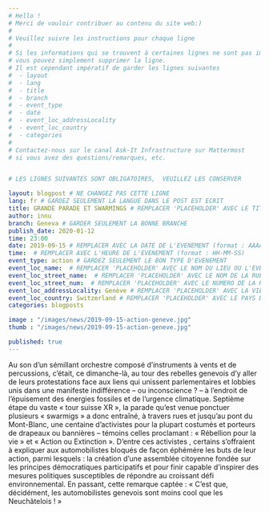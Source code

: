 ```yaml
---
# Hello !
# Merci de vouloir contribuer au contenu du site web:)
#
# Veuillez suivre les instructions pour chaque ligne
#
# Si les informations qui se trouvent à certaines lignes ne sont pas importantes
# vous pouvez simplement supprimer la ligne.
# Il est cependant impératif de garder les lignes suivantes
#  - layout
#  - lang
#  - title
#  - branch
#  - event_type
#  - date
#  - event_loc_addressLocality
#  - event_loc_country
#  - categories
#
# Contactez-nous sur le canal Ask-It Infrastructure sur Mattermost
# si vous avez des questions/remarques, etc.


# LES LIGNES SUIVANTES SONT OBLIGATOIRES,  VEUILLEZ LES CONSERVER

layout: blogpost # NE CHANGEZ PAS CETTE LIGNE
lang: fr # GARDEZ SEULEMENT LA LANGUE DANS LE POST EST ECRIT
title: GRANDE PARADE ET SWARMINGS # REMPLACER 'PLACEHOLDER' AVEC LE TITRE DE VOTRE POST
author: innu
branch: Geneva # GARDER SEULEMENT LA BONNE BRANCHE
publish_date: 2020-01-12
time: 23:00
date: 2019-09-15 # REMPLACER AVEC LA DATE DE L'EVENEMENT (format : AAAA-MM-JJ)
time:  # REMPLACER AVEC L'HEURE DE L'EVENEMENT (format : HH-MM-SS)
event_type: action # GARDEZ SEULEMENT LE BON TYPE D'EVENEMENT
event_loc_name:  # REMPLACER 'PLACEHOLDER' AVEC LE NOM DU LIEU OU L'EVENEMENT A LIEU
event_loc_street_name:  # REMPLACER 'PLACEHOLDER' AVEC LE NOM DE LA RUE OU L'EVENEMENT A LIEU
event_loc_street_num:  # REMPLACER 'PLACEHOLDER' AVEC LE NUMERO DE LA RUE OU L'EVENEMENT A LIEU
event_loc_addressLocality: Genève # REMPLACER 'PLACEHOLDER' AVEC LA VILLE DANS LAQUELLE L'EVENEMENT A LIEU
event_loc_country: Switzerland # REMPLACER 'PLACEHOLDER' AVEC LE PAYS DANS LAQUELLE L'EVENEMENT A LIEU
categories: blogposts

image : "/images/news/2019-09-15-action-geneve.jpg"
thumb : "/images/news/2019-09-15-action-geneve.jpg"

published: true
---
```


Au son d’un sémillant orchestre composé d’instruments à vents et de percussions, c’était, ce dimanche-là, au tour des rebelles genevois d’y aller de leurs protestations face aux liens qui unissent parlementaires et lobbies unis dans une manifeste indifférence – ou inconscience ? – à l’endroit de l’épuisement des énergies fossiles et de l’urgence climatique.
Septième étape du vaste « tour suisse XR », la parade qu’est venue ponctuer plusieurs « swarmigs » a donc entraîné, à travers rues et jusqu’au pont du Mont-Blanc, une centaine d’activistes pour la plupart costumés et porteurs de drapeaux ou bannières – témoins celles proclamant : « Rébellion pour la vie » et « Action ou Extinction ». D’entre ces activistes , certains s’offraient à expliquer aux automobilistes bloqués de façon éphémère les buts de leur action, parmi lesquels : la création d’une assemblée citoyenne fondée sur les principes démocratiques participatifs et pour finir capable d’inspirer des mesures politiques susceptibles de répondre au croissant défi environnemental.
En passant, cette remarque captée : « C’est que, décidément, les automobilistes genevois sont moins cool que les Neuchâtelois ! »
